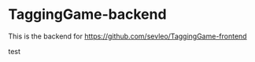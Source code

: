 # TaggingGame-backend

This is the backend for https://github.com/sevleo/TaggingGame-frontend

test
